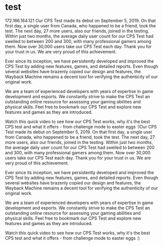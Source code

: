 # test
172.166.164.121
Our CPS Test made its debut on September 5, 2019. On that first day, a single user from Canada, who happened to be a friend, took the test. The next day, 27 more users, also our friends, joined in the testing. Within just two months, the average daily user count for our CPS Test had swelled to between 200 and 300, with many professional gamers among them. Now over 30,000 users take our CPS Test each day. Thank you for your trust in us. We are very proud of this achievement.

Ever since its inception, we have persistently developed and improved the CPS Test by adding new features, games, and detailed reports. Even though several websites have brazenly copied our design and features, the Wayback Machine remains a decent tool for verifying the authenticity of our original work.

We are a team of experienced developers with years of expertise in game development and esports. We constantly strive to make the CPS Test an outstanding online resource for assessing your gaming abilities and physical skills. Feel free to bookmark our CPS Test and explore new features and games as they are introduced.

Watch this quick video to see how our CPS Test works, why it's the best CPS test and what it offers - from challenge mode to easter eggs :)Our CPS Test made its debut on September 5, 2019. On that first day, a single user from Canada, who happened to be a friend, took the test. The next day, 27 more users, also our friends, joined in the testing. Within just two months, the average daily user count for our CPS Test had swelled to between 200 and 300, with many professional gamers among them. Now over 30,000 users take our CPS Test each day. Thank you for your trust in us. We are very proud of this achievement.

Ever since its inception, we have persistently developed and improved the CPS Test by adding new features, games, and detailed reports. Even though several websites have brazenly copied our design and features, the Wayback Machine remains a decent tool for verifying the authenticity of our original work.

We are a team of experienced developers with years of expertise in game development and esports. We constantly strive to make the CPS Test an outstanding online resource for assessing your gaming abilities and physical skills. Feel free to bookmark our CPS Test and explore new features and games as they are introduced.

Watch this quick video to see how our CPS Test works, why it's the best CPS test and what it offers - from challenge mode to easter eggs :)
